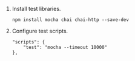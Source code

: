 1. Install test libraries.
    ```
    npm install mocha chai chai-http --save-dev
    ```
1. Configure test scripts.
    ```
    "scripts": {
        "test": "mocha --timeout 10000"
    },
    ```